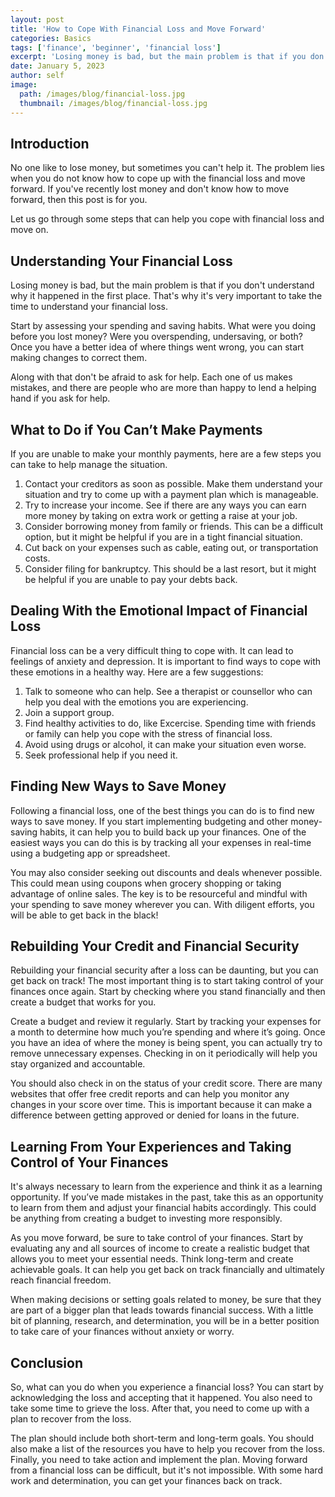 ```yaml
---
layout: post
title: 'How to Cope With Financial Loss and Move Forward'
categories: Basics
tags: ['finance', 'beginner', 'financial loss']
excerpt: 'Losing money is bad, but the main problem is that if you don't understand why it happened in the first place. That's why it is very important to take the time to understand your financial loss.'
date: January 5, 2023
author: self
image:
  path: /images/blog/financial-loss.jpg
  thumbnail: /images/blog/financial-loss.jpg
---
```


## Introduction

No one like to lose money, but sometimes you can't help it. The problem lies when you do not know how to cope up with the financial loss and move forward. If you've recently lost money and don't know how to move forward, then this post is for you.

Let us go through some steps that can help you cope with financial loss and move on.

## Understanding Your Financial Loss

Losing money is bad, but the main problem is that if you don't understand why it happened in the first place. That's why it's very important to take the time to understand your financial loss.

Start by assessing your spending and saving habits. What were you doing before you lost money? Were you overspending, undersaving, or both? Once you have a better idea of where things went wrong, you can start making changes to correct them.

Along with that don't be afraid to ask for help. Each one of us makes mistakes, and there are people who are more than happy to lend a helping hand if you ask for help.

## What to Do if You Can’t Make Payments

If you are unable to make your monthly payments, here are a few steps you can take to help manage the situation.

1. Contact your creditors as soon as possible. Make them understand your situation and try to come up with a payment plan which is manageable.
2. Try to increase your income. See if there are any ways you can earn more money by taking on extra work or getting a raise at your job.
3. Consider borrowing money from family or friends. This can be a difficult option, but it might be helpful if you are in a tight financial situation.
4. Cut back on your expenses such as cable, eating out, or transportation costs.
5. Consider filing for bankruptcy. This should be a last resort, but it might be helpful if you are unable to pay your debts back.

## Dealing With the Emotional Impact of Financial Loss

Financial loss can be a very difficult thing to cope with. It can lead to feelings of anxiety and depression. It is important to find ways to cope with these emotions in a healthy way. Here are a few suggestions:

1. Talk to someone who can help. See a therapist or counsellor who can help you deal with the emotions you are experiencing.
2. Join a support group.
3. Find healthy activities to do, like Excercise. Spending time with friends or family can help you cope with the stress of financial loss.
4. Avoid using drugs or alcohol, it can make your situation even worse.
5. Seek professional help if you need it.

## Finding New Ways to Save Money

Following a financial loss, one of the best things you can do is to find new ways to save money. If you start implementing budgeting and other money-saving habits, it can help you to build back up your finances. One of the easiest ways you can do this is by tracking all your expenses in real-time using a budgeting app or spreadsheet.

You may also consider seeking out discounts and deals whenever possible. This could mean using coupons when grocery shopping or taking advantage of online sales. The key is to be resourceful and mindful with your spending to save money wherever you can. With diligent efforts, you will be able to get back in the black!

## Rebuilding Your Credit and Financial Security

Rebuilding your financial security after a loss can be daunting, but you can get back on track! The most important thing is to start taking control of your finances once again. Start by checking where you stand financially and then create a budget that works for you.

Create a budget and review it regularly. Start by tracking your expenses for a month to determine how much you’re spending and where it’s going. Once you have an idea of where the money is being spent, you can actually try to remove unnecessary expenses. Checking in on it periodically will help you stay organized and accountable.

You should also check in on the status of your credit score. There are many websites that offer free credit reports and can help you monitor any changes in your score over time. This is important because it can make a difference between getting approved or denied for loans in the future.


## Learning From Your Experiences and Taking Control of Your Finances

It's always necessary to learn from the experience and think it as a learning opportunity. If you’ve made mistakes in the past, take this as an opportunity to learn from them and adjust your financial habits accordingly. This could be anything from creating a budget to investing more responsibly.

As you move forward, be sure to take control of your finances. Start by evaluating any and all sources of income to create a realistic budget that allows you to meet your essential needs. Think long-term and create achievable goals. It can help you get back on track financially and ultimately reach financial freedom.

When making decisions or setting goals related to money, be sure that they are part of a bigger plan that leads towards financial success. With a little bit of planning, research, and determination, you will be in a better position to take care of your finances without anxiety or worry.

## Conclusion

So, what can you do when you experience a financial loss? You can start by acknowledging the loss and accepting that it happened. You also need to take some time to grieve the loss. After that, you need to come up with a plan to recover from the loss.

The plan should include both short-term and long-term goals. You should also make a list of the resources you have to help you recover from the loss. Finally, you need to take action and implement the plan. Moving forward from a financial loss can be difficult, but it's not impossible. With some hard work and determination, you can get your finances back on track.
